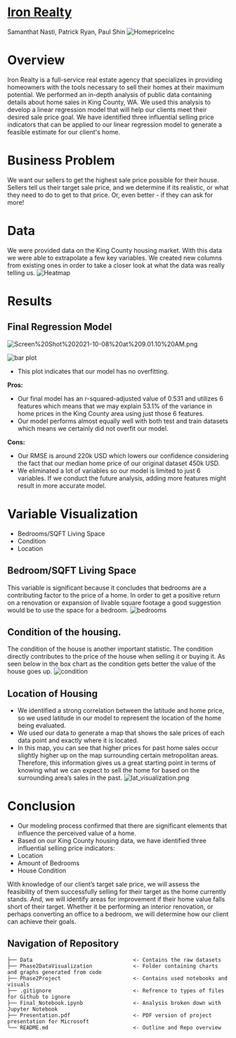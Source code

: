 # <u>Iron Realty</u>
Samanthat Nasti, Patrick Ryan, Paul Shin
![HomepriceInc](https://mrwilliamsburg.com/wp-content/uploads/2021/03/williamsburg-home-prices.jpg)

# Overview

Iron Realty is a full-service real estate agency that specializes in providing homeowners with the tools necessary to sell their homes at their maximum potential. We performed an in-depth analysis of public data containing details about home sales in King County, WA. We used this analysis to develop a linear regression model that will help our clients meet their desired sale price goal. We have identified three influential selling price indicators that can be applied to our linear regression model to generate a feasible estimate for our client's home.

# Business Problem
We want our sellers to get the highest sale price possible for their house.
Sellers tell us their target sale price, and we determine if its realistic, or what they need to do to get to that price. Or, even better - if they can ask for more!

# Data
We were provided data on the King County housing market. With this data we were able to extrapolate a few key variables. We created new columns from existing ones in order to take a closer look at what the data was really telling us.
![Heatmap](Project2DataVisualization/heatmap.png)
# Results
## Final Regression Model
 ![Screen%20Shot%202021-10-08%20at%209.01.10%20AM.png](attachment:Screen%20Shot%202021-10-08%20at%209.01.10%20AM.png)

![bar plot](Project2DataVisualization/bar_r2_err.png)
 - This plot indicates that our model has no overfitting.

**Pros:**
- Our final model has an r-squared-adjusted value of 0.531 and utilizes 6 features which means that we may explain 53.1% of the variance in home prices in the King County area using just those 6 features.
- Our model performs almost equally well with both test and train datasets which means we certainly did not overfit our model.

**Cons:**
- Our RMSE is around 220k USD which lowers our confidence considering the fact that our median home price of our original dataset 450k USD.
- We eliminated a lot of variables so our model is limited to just 6 variables. If we conduct the future analysis, adding more features might result in more accurate model.

 # Variable Visualization
- Bedrooms/SQFT Living Space
- Condition
- Location

## Bedroom/SQFT Living Space
This variable is significant because it concludes that bedrooms are a contributing factor to the price of a home. In order to get a positive return on a renovation or expansion of livable square footage a good suggestion would be to use the space for a bedroom. 
 ![bedrooms](Project2DataVisualization/Scat_log_bed_sqft.png)

## Condition of the housing.
The condition of the house is another important statistic. The condition directly contributes to the price of the house when selling it or buying it. As seen below in the box chart as the condition gets better the value of the house goes up.
 ![condition](Project2DataVisualization/Condition_Price.png)

## Location of Housing
- We identified a strong correlation between the latitude and home price, so we used latitude in our model to represent the location of the home being evaluated.
- We used our data to generate a map that shows the sale prices of each data point and exactly where it is located.
- In this map, you can see that higher prices for past home sales occur slightly higher up on the map surrounding certain metropolitan areas. Therefore, this information gives us a great starting point in terms of knowing what we can expect to sell the home for based on the surrounding area’s sales in the past.
![lat_visualization.png](Project2DataVisualization/latitude.png)

# Conclusion
- Our modeling process confirmed that there are significant elements that influence the perceived value of a home.
- Based on our King County housing data, we have identified three influential selling price indicators:
 - Location
 - Amount of Bedrooms
 - House Condition

With knowledge of our client’s target sale price, we will assess the feasibility of them successfully selling for their target as the home currently stands. And, we will identify areas for improvement if their home value falls short of their target. Whether it be performing an interior renovation, or perhaps converting an office to a bedroom, we will determine how our client can achieve their goals.

## Navigation of Repository

```
├── Data                                <- Contains the raw datasets
├── Phase2DataVisualization             <- Folder containing charts and graphs generated from code 
├── Phase2Project                       <- Contains used notebooks and visuals
├── .gitignore                          <- Refrence to types of files for Github to ignore
├── Final_Notebook.ipynb                <- Analysis broken down with Jupyter Notebook
├── Presentation.pdf                    <- PDF version of project presentation for Microsoft
└── README.md                           <- Outline and Repo overview

```
